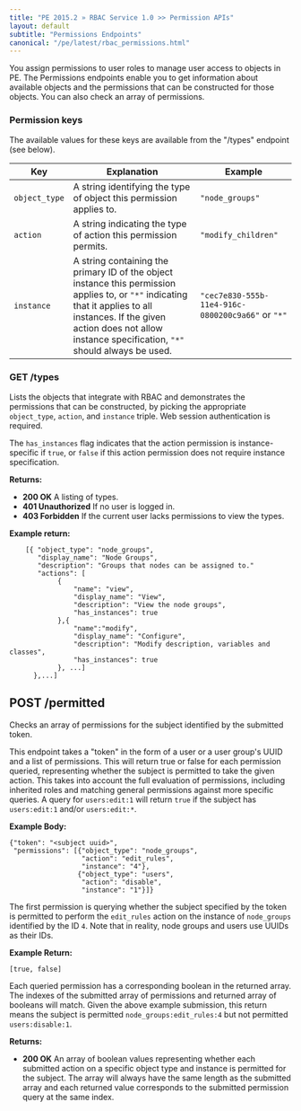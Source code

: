```yaml
---
title: "PE 2015.2 » RBAC Service 1.0 >> Permission APIs"
layout: default
subtitle: "Permissions Endpoints"
canonical: "/pe/latest/rbac_permissions.html"
---
```


You assign permissions to user roles to manage user access to objects in PE. The Permissions endpoints enable you to get information about available objects and the permissions that can be constructed for those objects. You can also check an array of permissions.

### Permission keys

The available values for these keys are available from the "/types" endpoint (see below).

| Key | Explanation | Example |
| --- | ----------- | ------- |
| `object_type` | A string identifying the type of object this permission applies to. | `"node_groups"` |
| `action`      | A string indicating the type of action this permission permits. | `"modify_children"` |
| `instance`    | A string containing the primary ID of the object instance this permission applies to, or `"*"` indicating that it applies to all instances. If the given action does not allow instance specification, `"*"` should always be used. | `"cec7e830-555b-11e4-916c-0800200c9a66"` or `"*"` |

### GET /types
Lists the objects that integrate with RBAC and demonstrates the permissions
that can be constructed, by picking the appropriate `object_type`, `action`,
and `instance` triple. Web session authentication is required.

The `has_instances` flag indicates that the action permission is instance-specific
if `true`, or `false` if this action permission does not require instance
specification.

**Returns:**

* **200 OK** A listing of types.
* **401 Unauthorized** If no user is logged in.
* **403 Forbidden** If the current user lacks permissions to view the types.

**Example return:**

        [{ "object_type": "node_groups",
           "display_name": "Node Groups",
           "description": "Groups that nodes can be assigned to."
           "actions": [
                {
                    "name": "view",
                    "display_name": "View",
                    "description": "View the node groups",
                    "has_instances": true
                },{
                    "name":"modify",
                    "display_name": "Configure",
                    "description": "Modify description, variables and classes",
                    "has_instances": true
                }, ...]
          },...]

## POST /permitted
Checks an array of permissions for the subject identified by the
submitted token.

This endpoint takes a "token" in the form of a user or a user
group's UUID and a list of permissions. This will return true or false for each
permission queried, representing whether the subject is permitted to take the
given action. This takes into account the full evaluation of permissions,
including inherited roles and matching general permissions against more
specific queries. A query for `users:edit:1` will return `true` if the subject
has `users:edit:1` and/or `users:edit:*`.

**Example Body:**

    {"token": "<subject uuid>",
     "permissions": [{"object_type": "node_groups",
                      "action": "edit_rules",
                      "instance": "4"},
                     {"object_type": "users",
                      "action": "disable",
                      "instance": "1"}]}

The first permission is querying whether the subject specified by the token is
permitted to perform the `edit_rules` action on the instance of `node_groups`
identified by the ID `4`. Note that in reality, node groups and users use UUIDs as
their IDs.

**Example Return:**

    [true, false]

Each queried permission has a corresponding boolean in the
returned array. The indexes of the submitted array of permissions and
returned array of booleans will match. Given the above example
submission, this return means the subject is permitted
`node_groups:edit_rules:4` but not permitted `users:disable:1`.

**Returns:**

* **200 OK** An array of boolean values representing whether each
  submitted action on a specific object type and instance is permitted
  for the subject. The array will always have the same length as the
  submitted array and each returned value corresponds to the submitted
  permission query at the same index.